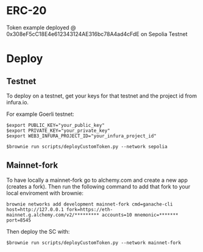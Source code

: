 # ERC-20

Token example deployed @ 0x308eF5cC18E4e612343124AE316bc78A4ad4cFdE on Sepolia Testnet

# Deploy

## Testnet
To deploy on a testnet, get your keys for that testnet and the project id from infura.io.

For example Goerli testnet:
```
$export PUBLIC_KEY="your_public_key"
$export PRIVATE_KEY="your_private_key"
$export WEB3_INFURA_PROJECT_ID="your_infura_project_id"
```
```
$brownie run scripts/deployCustomToken.py --network sepolia
```

## Mainnet-fork
To have locally a mainnet-fork go to alchemy.com and create a new app (creates a fork). Then run the following command to add that fork to your local enviroment with brownie:
```
brownie networks add development mainnet-fork cmd=ganache-cli host=http://127.0.0.1 fork=https://eth-mainnet.g.alchemy.com/v2/********* accounts=10 mnemonic=******* port=8545
```
Then deploy the SC with:
```
$brownie run scripts/deployCustomToken.py --network mainnet-fork
```
